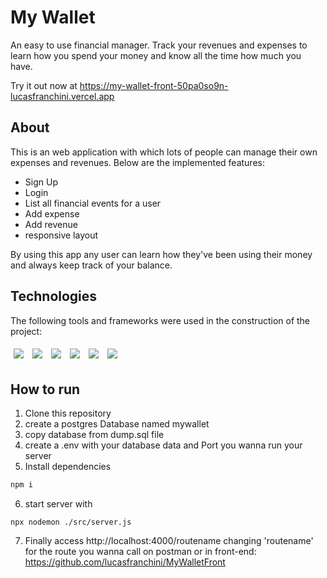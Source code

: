 # My Wallet

An easy to use financial manager. Track your revenues and expenses to learn how you spend your money and know all the time how much you have.

Try it out now at https://my-wallet-front-50pa0so9n-lucasfranchini.vercel.app

## About

This is an web application with which lots of people can manage their own expenses and revenues. Below are the implemented features:

- Sign Up
- Login
- List all financial events for a user
- Add expense
- Add revenue
- responsive layout

By using this app any user can learn how they've been using their money and always keep track of your balance.

## Technologies

The following tools and frameworks were used in the construction of the project:<br>

<p>
  <img style='margin: 5px;' src='https://img.shields.io/badge/Node.js-339933?style=for-the-badge&logo=nodedotjs&logoColor=white'>
  <img style='margin: 5px;' src='https://img.shields.io/badge/JavaScript-323330?style=for-the-badge&logo=javascript&logoColor=F7DF1E'>
  <img style='margin: 5px;' src='https://img.shields.io/badge/PostgreSQL-316192?style=for-the-badge&logo=postgresql&logoColor=white'>
  <img style='margin: 5px;' src="https://img.shields.io/badge/Express.js-000000?style=for-the-badge&logo=express&logoColor=white"/>
  <img style='margin: 5px;' src="https://img.shields.io/badge/Jest-C21325?style=for-the-badge&logo=jest&logoColor=white"/>
  <img style='margin: 5px;' src="https://img.shields.io/badge/Heroku-430098?style=for-the-badge&logo=heroku&logoColor=white"/>
</p>

## How to run

1. Clone this repository
2. create a postgres Database named mywallet
3. copy database from dump.sql file
4. create a .env with your database data and Port you wanna run your server
5. Install dependencies

```bash
npm i
```

6. start server with

```
npx nodemon ./src/server.js
```

7. Finally access http://localhost:4000/routename changing 'routename' for the route you wanna call on postman or in front-end: https://github.com/lucasfranchini/MyWalletFront
